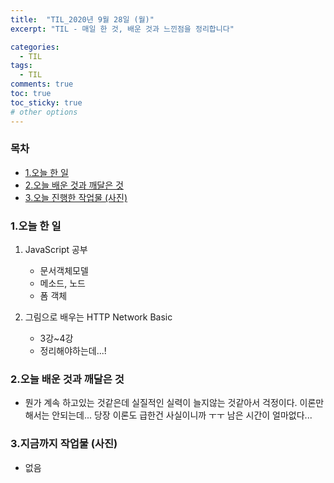 ```yaml
---
title:  "TIL_2020년 9월 28일 (월)"
excerpt: "TIL - 매일 한 것, 배운 것과 느낀점을 정리합니다"

categories:
  - TIL
tags:
  - TIL
comments: true
toc: true
toc_sticky: true
# other options
---
```



<h3>목차</h3>

- [1.오늘 한 일](#1오늘-한-일)
- [2.오늘 배운 것과 깨달은 것](#2오늘-배운-것과-깨달은-것)
- [3.오늘 진행한 작업물 (사진)](#3오늘-진행한-작업물-사진)
  

### 1.오늘 한 일
    
1. JavaScript 공부
    - 문서객체모델
    - 메소드, 노드
    - 폼 객체
    
2. 그림으로 배우는 HTTP Network Basic
    - 3강~4강
    - 정리해야하는데...!
    
    
### 2.오늘 배운 것과 깨달은 것

- 뭔가 계속 하고있는 것같은데 실질적인 실력이 늘지않는 것같아서
걱정이다. 이론만 해서는 안되는데... 당장 이론도 급한건 사실이니까 ㅜㅜ
남은 시간이 얼마없다...

### 3.지금까지 작업물 (사진)

- 없음


>